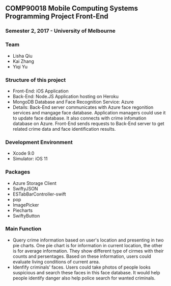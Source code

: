 ## COMP90018 Mobile Computing Systems Programming Project Front-End

### Semester 2, 2017 - University of Melbourne

### Team
- Lisha Qiu
- Kai Zhang
- Yiqi Yu

### Structure of this project
- Front-End: iOS Application
- Back-End: Node.JS Application hosting on Heroku
- MongoDB Database and Face Recognition Service: Azure
- Details: Back-End server communicates with Azure face regonition services and mangage face database. Application managers could use it to update face database. It also connects with crime infomation database on Azure. Front-End sends requests to Back-End server to get related crime data and face identification results. 

### Development Environment
- Xcode 9.0
- Simulator: iOS 11

### Packages
- Azure Storage Client
- SwiftyJSON
- ESTabBarController-swift
- pop
- ImagePicker
- Piecharts
- SwiftyButton

### Main Function
- Query crime information based on user's location and presenting in two pie charts. One pie chart is for information in current location, the other is for average information. They show different type of cirmes with their counts and persentages. Based on these information, users could evaluate living conditions of current area.
- Idenfify criminals' faces. Users could take photos of people looks suspicious and search these faces in this face database. It would help people identify danger also help police search for wanted criminals.

